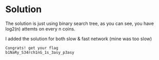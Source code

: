 # Solution

The solution is just using binary search tree,
as you can see, you have log2(n) attemts on every n coins.

I added the solution for both slow & fast network (mine was too slow)


```
Congrats! get your flag
b1NaRy_S34rch1nG_1s_3asy_p3asy
```
